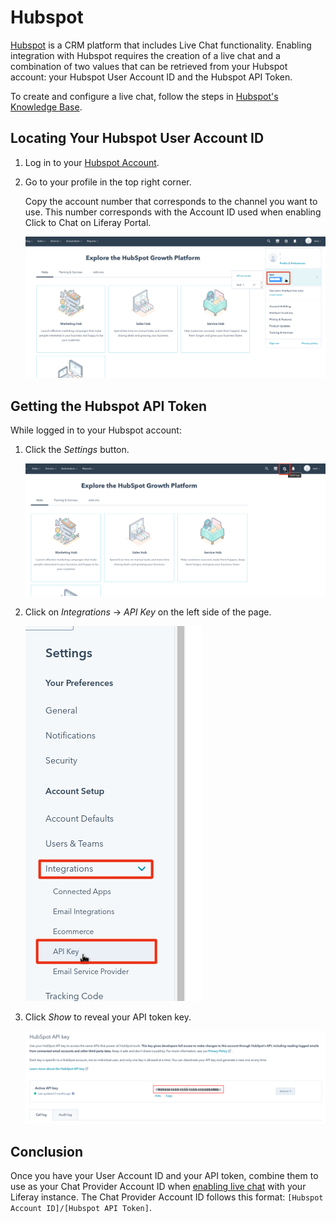 # Hubspot 

[Hubspot](https://www.hubspot.com/) is a CRM platform that includes Live Chat functionality. Enabling integration with Hubspot requires the creation of a live chat and a combination of two values that can be retrieved from your Hubspot account: your Hubspot User Account ID and the Hubspot API Token.

To create and configure a live chat, follow the steps in [Hubspot's Knowledge Base](https://knowledge.hubspot.com/chatflows/create-a-live-chat). 

## Locating Your Hubspot User Account ID

1. Log in to your [Hubspot Account](https://app.hubspot.com/login).

1. Go to your profile in the top right corner.

    Copy the account number that corresponds to the channel you want to use. This number corresponds with the Account ID used when enabling Click to Chat on Liferay Portal.

    ![Go to you profile in the top right corner and copy the account number to the channel you want to use.](./hubspot/images/01.png)

## Getting the Hubspot API Token

While logged in to your Hubspot account:

1. Click the *Settings* button.

    ![Click on the Settings button.](./hubspot/images/02.png)

1. Click on *Integrations* &rarr; *API Key* on the left side of the page.

    ![Click on Integrations to access your Api Key.](./hubspot/images/03.png)

1. Click *Show* to reveal your API token key.

    ![Click on Show to reveal your Api token key.](./hubspot/images/04.png)

## Conclusion

Once you have your User Account ID and your API token, combine them to use as your Chat Provider Account ID when [enabling live chat](../enabling-automated-live-chat-systems.md) with your Liferay instance. The Chat Provider Account ID follows this format: `[Hubspot Account ID]/[Hubspot API Token]`.
